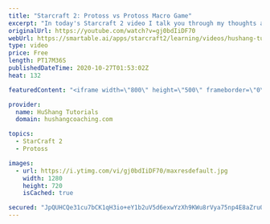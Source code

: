 ```yaml
---
title: "Starcraft 2: Protoss vs Protoss Macro Game"
excerpt: "In today's Starcraft 2 video I talk you through my thoughts as I play a macro protoss vs protoss game vs Vibe's offrace  Coaching -------------------------------------------------------------------------- Website: https://www.hushangcoaching.com  Interested in Starcraft lessons? Check out my website!"
originalUrl: https://youtube.com/watch?v=gj0bdIiDF70
webUrl: https://smartable.ai/apps/starcraft2/learning/videos/hushang-tutorials-starcraft-2-protoss-vs-protoss-macro-game/
type: video
price: Free
length: PT17M36S
publishedDateTime: 2020-10-27T01:53:02Z
heat: 132

featuredContent: "<iframe width=\"800\" height=\"500\" frameborder=\"0\" src=\"https://www.youtube.com/embed/gj0bdIiDF70\" allow=\"accelerometer; autoplay; encrypted-media; gyroscope; picture-in-picture\" allowfullscreen></iframe>"

provider:
  name: HuShang Tutorials
  domain: hushangcoaching.com

topics:
  - StarCraft 2
  - Protoss

images:
  - url: https://i.ytimg.com/vi/gj0bdIiDF70/maxresdefault.jpg
    width: 1280
    height: 720
    isCached: true

secured: "JpQUHCQe31cu7bCK1qH3io+eY1b2uV5d6exwYzXh9KWu8rVya75np4E8aZruOhcMqGyqstDKFK4+aWkJjNT7Bg7v5dA0piDLzmFsRomoIPc36CJwDOsdCqcIYJm6VNgRk4tX/bQ4KIPO1iO4tLl9R6lKMXQSDaDjDiMQKbm2vdEfJ4R4aSDVhRbj1Jv6Oq0i3zmW33d6zLKsGHwsa7gGDBaXLyLF/kCZQJA2gk2JprdbPn+eGnVLuAuK5kCrIGepWxGcfyy+pvkGPIrmyItHBqK0vnhUDmLScJFNOVf4cgehPPnZL5/PicAamOcaXyYMX810xXttsavIQCgph2etCej0PzAxHJs+hW4EXbC11mExN3Mm+1C/lNuZPToeyMjqqlvxWJewW0Z56Zd45WAeCuwWQXnnYYEb7ffY/IG9vkQ=;b6kgxJg4EKOUpgu7tC0u6w=="
---
```


